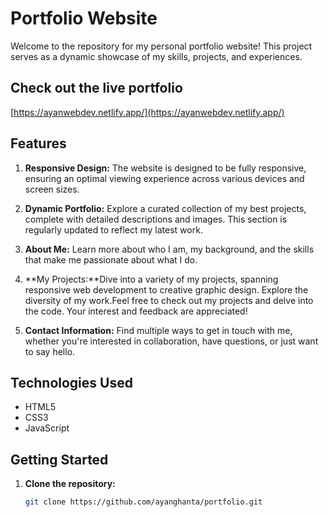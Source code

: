 # Portfolio Website

Welcome to the repository for my personal portfolio website! This project serves as a dynamic showcase of my skills, projects, and experiences.

## Check out the live portfolio

[https://ayanwebdev.netlify.app/](https://ayanwebdev.netlify.app/)

## Features

1. **Responsive Design:** The website is designed to be fully responsive, ensuring an optimal viewing experience across various devices and screen sizes.

2. **Dynamic Portfolio:** Explore a curated collection of my best projects, complete with detailed descriptions and images. This section is regularly updated to reflect my latest work.

3. **About Me:** Learn more about who I am, my background, and the skills that make me passionate about what I do.

4. **My Projects:**Dive into a variety of my projects, spanning responsive web development to creative graphic design. Explore the diversity of my work.Feel free to check out my projects and delve into the code. Your interest and feedback are appreciated!

5. **Contact Information:** Find multiple ways to get in touch with me, whether you're interested in collaboration, have questions, or just want to say hello.

## Technologies Used

- HTML5
- CSS3
- JavaScript

## Getting Started

1. **Clone the repository:**

   ```bash
   git clone https://github.com/ayanghanta/portfolio.git
   ```
